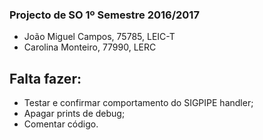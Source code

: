 ### Projecto de SO 1º Semestre 2016/2017 ###

* João Miguel Campos, 75785, LEIC-T
* Carolina Monteiro, 77990, LERC

## Falta fazer: ##

* Testar e confirmar comportamento do SIGPIPE handler;
* Apagar prints de debug;
* Comentar código.